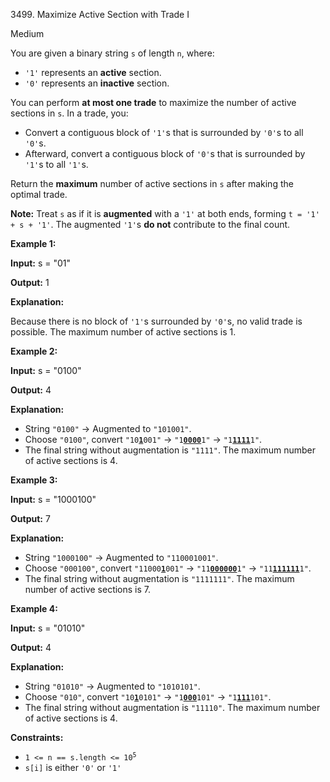 3499\. Maximize Active Section with Trade I

Medium

You are given a binary string `s` of length `n`, where:

*   `'1'` represents an **active** section.
*   `'0'` represents an **inactive** section.

You can perform **at most one trade** to maximize the number of active sections in `s`. In a trade, you:

*   Convert a contiguous block of `'1'`s that is surrounded by `'0'`s to all `'0'`s.
*   Afterward, convert a contiguous block of `'0'`s that is surrounded by `'1'`s to all `'1'`s.

Return the **maximum** number of active sections in `s` after making the optimal trade.

**Note:** Treat `s` as if it is **augmented** with a `'1'` at both ends, forming `t = '1' + s + '1'`. The augmented `'1'`s **do not** contribute to the final count.

**Example 1:**

**Input:** s = "01"

**Output:** 1

**Explanation:**

Because there is no block of `'1'`s surrounded by `'0'`s, no valid trade is possible. The maximum number of active sections is 1.

**Example 2:**

**Input:** s = "0100"

**Output:** 4

**Explanation:**

*   String `"0100"` → Augmented to `"101001"`.
*   Choose `"0100"`, convert <code>"10<ins>**1**</ins>001"</code> → <code>"1<ins>**0000**</ins>1"</code> → <code>"1<ins>**1111**</ins>1"</code>.
*   The final string without augmentation is `"1111"`. The maximum number of active sections is 4.

**Example 3:**

**Input:** s = "1000100"

**Output:** 7

**Explanation:**

*   String `"1000100"` → Augmented to `"110001001"`.
*   Choose `"000100"`, convert <code>"11000<ins>**1**</ins>001"</code> → <code>"11<ins>**000000**</ins>1"</code> → <code>"11<ins>**111111**</ins>1"</code>.
*   The final string without augmentation is `"1111111"`. The maximum number of active sections is 7.

**Example 4:**

**Input:** s = "01010"

**Output:** 4

**Explanation:**

*   String `"01010"` → Augmented to `"1010101"`.
*   Choose `"010"`, convert <code>"10<ins>**1**</ins>0101"</code> → <code>"1<ins>**000**</ins>101"</code> → <code>"1<ins>**111**</ins>101"</code>.
*   The final string without augmentation is `"11110"`. The maximum number of active sections is 4.

**Constraints:**

*   <code>1 <= n == s.length <= 10<sup>5</sup></code>
*   `s[i]` is either `'0'` or `'1'`